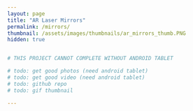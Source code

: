 ```yaml
---
layout: page
title: "AR Laser Mirrors"
permalink: /mirrors/
thumbnail: /assets/images/thumbnails/ar_mirrors_thumb.PNG
hidden: true


# THIS PROJECT CANNOT COMPLETE WITHOUT ANDROID TABLET

# todo: get good photos (need android tablet)
# todo: get good video (need android tablet)
# todo: github repo
# todo: gif thumbnail

---
```


